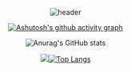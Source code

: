 <div align="center">

  ![header](https://capsule-render.vercel.app/api?type=transparent&fontColor=d6c6b6&height=150&section=header&text=i'm%20zeun&fontSize=80)

  [![Ashutosh's github activity graph](https://activity-graph.herokuapp.com/graph?username=zeunxx&bg_color=f6e6d1&color=ffffff&line=d6c6b6&point=d6c6b6&area=true&hide_border=true&area_color=ffffff&height=100)](https://github.com/ashutosh00710/github-readme-activity-graph)

 ![Anurag's GitHub stats](https://github-readme-stats.vercel.app/api?username=zeunxx&show_icons=true&theme=graywhite&title_color=d6c6b6&text_color=c1b5a9&icon_color=c1b5a9)

![](https://raw.githubusercontent.com/zeunxx/github-stats/master/generated/overview.svg#gh-light-mode-only)[![Top Langs](https://github-readme-stats.vercel.app/api/top-langs/?username=anuraghazra&layout=compact&title_color=d6c6b6&text_color=c1b5a9&icon_color=c1b5a9)](https://github.com/anuraghazra/github-readme-stats)


</div>
